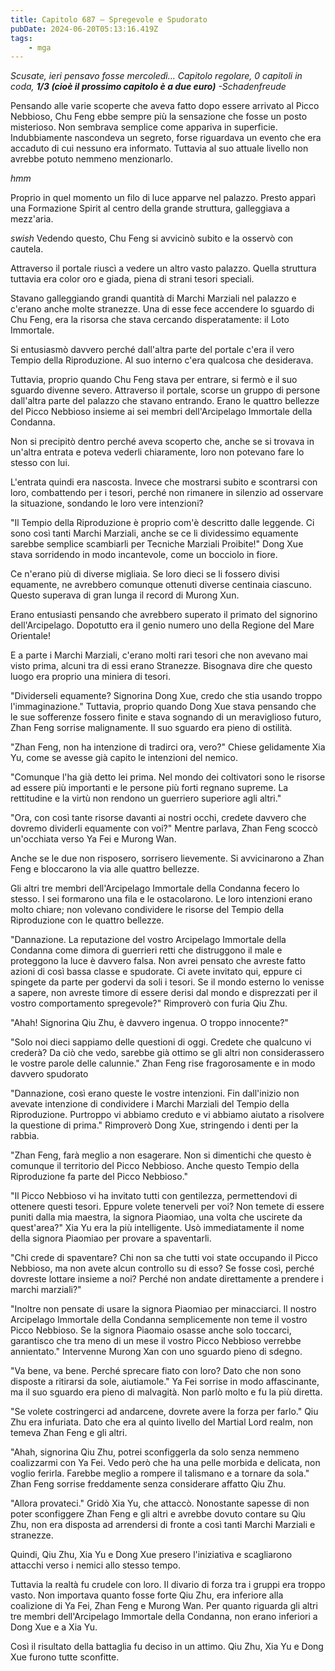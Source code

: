 ```yaml
---
title: Capitolo 687 – Spregevole e Spudorato
pubDate: 2024-06-20T05:13:16.419Z
tags:
    - mga
---
```



<em>Scusate, ieri pensavo fosse mercoledì...
Capitolo regolare,
0 capitoli in coda, <strong>1/3 (cioè il prossimo capitolo è a due euro)</strong>
-Schadenfreude</em>


Pensando alle varie scoperte che aveva fatto dopo essere arrivato al Picco Nebbioso, Chu Feng ebbe sempre più la sensazione che fosse un posto misterioso. Non sembrava semplice come appariva in superficie. Indubbiamente nascondeva un segreto, forse riguardava un evento che era accaduto di cui nessuno era informato. Tuttavia al suo attuale livello non avrebbe potuto nemmeno menzionarlo.


*hmm*


Proprio in quel momento un filo di luce apparve nel palazzo. Presto apparì una Formazione Spirit al centro della grande struttura, galleggiava a mezz'aria.


*swish* Vedendo questo, Chu Feng si avvicinò subito e la osservò con cautela.


Attraverso il portale riuscì a vedere un altro vasto palazzo. Quella struttura tuttavia era color oro e giada, piena di strani tesori speciali.


Stavano galleggiando grandi quantità di Marchi Marziali nel palazzo e c'erano anche molte stranezze. Una di esse fece accendere lo sguardo di Chu Feng, era la risorsa che stava cercando disperatamente: il Loto Immortale.


Si entusiasmò davvero perché dall'altra parte del portale c'era il vero Tempio della Riproduzione. Al suo interno c'era qualcosa che desiderava.


Tuttavia, proprio quando Chu Feng stava per entrare, si fermò e il suo sguardo divenne severo. Attraverso il portale, scorse un gruppo di persone dall'altra parte del palazzo che stavano entrando. Erano le quattro bellezze del Picco Nebbioso insieme ai sei membri dell'Arcipelago Immortale della Condanna.


Non si precipitò dentro perché aveva scoperto che, anche se si trovava in un'altra entrata e poteva vederli chiaramente, loro non potevano fare lo stesso con lui.


L'entrata quindi era nascosta. Invece che mostrarsi subito e scontrarsi con loro, combattendo per i tesori, perché non rimanere in silenzio ad osservare la situazione, sondando le loro vere intenzioni?


"Il Tempio della Riproduzione è proprio com'è descritto dalle leggende. Ci sono così tanti Marchi Marziali, anche se ce li dividessimo equamente sarebbe semplice scambiarli per Tecniche Marziali Proibite!" Dong Xue stava sorridendo in modo incantevole, come un bocciolo in fiore.


Ce n'erano più di diverse migliaia. Se loro dieci se li fossero divisi equamente, ne avrebbero comunque ottenuti diverse centinaia ciascuno. Questo superava di gran lunga il record di Murong Xun.


Erano entusiasti pensando che avrebbero superato il primato del signorino dell'Arcipelago. Dopotutto era il genio numero uno della Regione del Mare Orientale!


E a parte i Marchi Marziali, c'erano molti rari tesori che non avevano mai visto prima, alcuni tra di essi erano Stranezze. Bisognava dire che questo luogo era proprio una miniera di tesori.


"Dividerseli equamente? Signorina Dong Xue, credo che stia usando troppo l'immaginazione." Tuttavia, proprio quando Dong Xue stava pensando che le sue sofferenze fossero finite e stava sognando di un meraviglioso futuro, Zhan Feng sorrise malignamente. Il suo sguardo era pieno di ostilità.


"Zhan Feng, non ha intenzione di tradirci ora, vero?" Chiese gelidamente Xia Yu, come se avesse già capito le intenzioni del nemico.


"Comunque l'ha già detto lei prima. Nel mondo dei coltivatori sono le risorse ad essere più importanti e le persone più forti regnano supreme. La rettitudine e la virtù non rendono un guerriero superiore agli altri."


"Ora, con così tante risorse davanti ai nostri occhi, credete davvero che dovremo dividerli equamente con voi?" Mentre parlava, Zhan Feng scoccò un'occhiata verso Ya Fei e Murong Wan.


Anche se le due non risposero, sorrisero lievemente. Si avvicinarono a Zhan Feng e bloccarono la via alle quattro bellezze.


Gli altri tre membri dell'Arcipelago Immortale della Condanna fecero lo stesso. I sei formarono una fila e le ostacolarono. Le loro intenzioni erano molto chiare; non volevano condividere le risorse del Tempio della Riproduzione con le quattro bellezze.


"Dannazione. La reputazione del vostro Arcipelago Immortale della Condanna come dimora di guerrieri retti che distruggono il male e proteggono la luce è davvero falsa. Non avrei pensato che avreste fatto azioni di così bassa classe e spudorate. Ci avete invitato qui, eppure ci spingete da parte per godervi da soli i tesori. Se il mondo esterno lo venisse a sapere, non avreste timore di essere derisi dal mondo e disprezzati per il vostro comportamento spregevole?" Rimproverò con furia Qiu Zhu.


"Ahah! Signorina Qiu Zhu, è davvero ingenua. O troppo innocente?"


"Solo noi dieci sappiamo delle questioni di oggi. Credete che qualcuno vi crederà? Da ciò che vedo, sarebbe già ottimo se gli altri non considerassero le vostre parole delle calunnie." Zhan Feng rise fragorosamente e in modo davvero spudorato


"Dannazione, così erano queste le vostre intenzioni. Fin dall'inizio non avevate intenzione di condividere i Marchi Marziali del Tempio della Riproduzione. Purtroppo vi abbiamo creduto e vi abbiamo aiutato a risolvere la questione di prima." Rimproverò Dong Xue, stringendo i denti per la rabbia.


"Zhan Feng, farà meglio a non esagerare. Non si dimentichi che questo è comunque il territorio del Picco Nebbioso. Anche questo Tempio della Riproduzione fa parte del Picco Nebbioso."


"Il Picco Nebbioso vi ha invitato tutti con gentilezza, permettendovi di ottenere questi tesori. Eppure volete tenerveli per voi? Non temete di essere puniti dalla mia maestra, la signora Piaomiao, una volta che uscirete da quest'area?" Xia Yu era la più intelligente. Usò immediatamente il nome della signora Piaomiao per provare a spaventarli.


"Chi crede di spaventare? Chi non sa che tutti voi state occupando il Picco Nebbioso, ma non avete alcun controllo su di esso? Se fosse così, perché dovreste lottare insieme a noi? Perché non andate direttamente a prendere i marchi marziali?"


"Inoltre non pensate di usare la signora Piaomiao per minacciarci. Il nostro Arcipelago Immortale della Condanna semplicemente non teme il vostro Picco Nebbioso. Se la signora Piaomaio osasse anche solo toccarci, garantisco che tra meno di un mese il vostro Picco Nebbioso verrebbe annientato." Intervenne Murong Xan con uno sguardo pieno di sdegno.


"Va bene, va bene. Perché sprecare fiato con loro? Dato che non sono disposte a ritirarsi da sole, aiutiamole." Ya Fei sorrise in modo affascinante, ma il suo sguardo era pieno di malvagità. Non parlò molto e fu la più diretta.


"Se volete costringerci ad andarcene, dovrete avere la forza per farlo." Qiu Zhu era infuriata. Dato che era al quinto livello del Martial Lord realm, non temeva Zhan Feng e gli altri.


"Ahah, signorina Qiu Zhu, potrei sconfiggerla da solo senza nemmeno coalizzarmi con Ya Fei. Vedo però che ha una pelle morbida e delicata, non voglio ferirla. Farebbe meglio a rompere il talismano e a tornare da sola." Zhan Feng sorrise freddamente senza considerare affatto Qiu Zhu.


"Allora provateci." Gridò Xia Yu, che attaccò. Nonostante sapesse di non poter sconfiggere Zhan Feng e gli altri e avrebbe dovuto contare su Qiu Zhu, non era disposta ad arrendersi di fronte a così tanti Marchi Marziali e stranezze.


Quindi, Qiu Zhu, Xia Yu e Dong Xue presero l'iniziativa e scagliarono attacchi verso i nemici allo stesso tempo.


Tuttavia la realtà fu crudele con loro. Il divario di forza tra i gruppi era troppo vasto. Non importava quanto fosse forte Qiu Zhu, era inferiore alla coalizione di Ya Fei, Zhan Feng e Murong Wan. Per quanto riguarda gli altri tre membri dell'Arcipelago Immortale della Condanna, non erano inferiori a Dong Xue e a Xia Yu.


Così il risultato della battaglia fu deciso in un attimo. Qiu Zhu, Xia Yu e Dong Xue furono tutte sconfitte.
                                


                                



